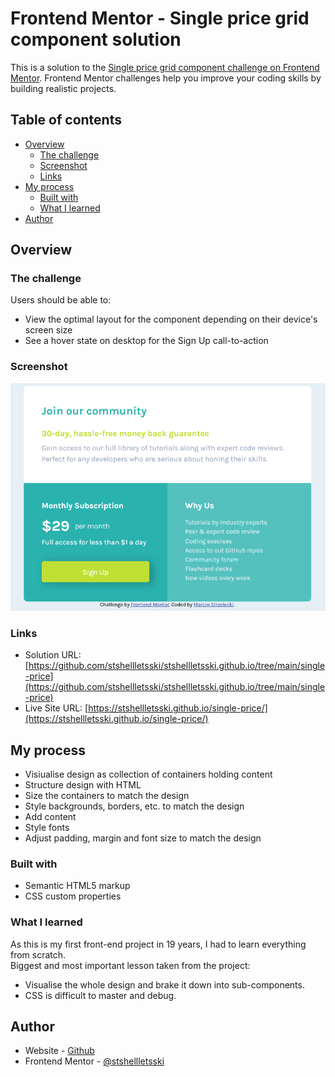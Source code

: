 # Frontend Mentor - Single price grid component solution

This is a solution to the [Single price grid component challenge on Frontend Mentor](https://www.frontendmentor.io/challenges/single-price-grid-component-5ce41129d0ff452fec5abbbc). Frontend Mentor challenges help you improve your coding skills by building realistic projects. 

## Table of contents

- [Overview](#overview)
  - [The challenge](#the-challenge)
  - [Screenshot](#screenshot)
  - [Links](#links)
- [My process](#my-process)
  - [Built with](#built-with)
  - [What I learned](#what-i-learned)
- [Author](#author)

## Overview

### The challenge

Users should be able to:

- View the optimal layout for the component depending on their device's screen size
- See a hover state on desktop for the Sign Up call-to-action

### Screenshot

![](./screenshot.png)

### Links

- Solution URL: [https://github.com/stshellletsski/stshellletsski.github.io/tree/main/single-price](https://github.com/stshellletsski/stshellletsski.github.io/tree/main/single-price)
- Live Site URL: [https://stshellletsski.github.io/single-price/](https://stshellletsski.github.io/single-price/)

## My process

- Visiualise design as collection of containers holding content
- Structure design with HTML
- Size the containers to match the design
- Style backgrounds, borders, etc. to match the design
- Add content
- Style fonts
- Adjust padding, margin and font size to match the design

### Built with

- Semantic HTML5 markup
- CSS custom properties

### What I learned

As this is my first front-end project in 19 years, I had to learn everything from scratch.  
Biggest and most important lesson taken from the project:   
- Visualise the whole design and brake it down into sub-components.
- CSS is difficult to master and debug.

## Author

- Website - [Github](https://github.com/stshellletsski)
- Frontend Mentor - [@stshellletsski](https://www.frontendmentor.io/profile/stshellletsski)
